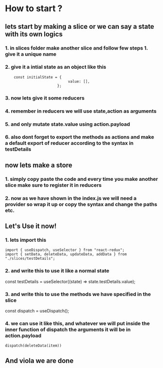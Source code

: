 # How to start ?

## lets start by making a slice or we can say a state with its own logics

### 1. in slices folder make another slice and follow few steps 1. give it a unique name
### 2. give it a intial state as an object like this

        const initialState = {
                                 value: [],
                            };

### 3. now lets give it some reducers

### 4. remember in reducers we will use state,action as arguments

### 5. and only mutate state.value using action.payload

### 6. also dont forget to export the methods as actions and make a default export of reducer according to the syntax in testDetails

## now lets make a store

### 1. simply copy paste the code and every time you make another slice make sure to register it in reducers

### 2. now as we have shown in the index.js we will need a provider so wrap it up or copy the syntax and change the paths etc.

## Let's Use it now!

### 1. lets import this

    import { useDispatch, useSelector } from "react-redux";
    import { setData, deleteData, updateData, addData } from "./slices/testDetails";

### 2. and write this to use it like a normal state
const testDetails = useSelector((state) => state.testDetails.value);
### 3. and write this to use the methods we have specified in the slice
const dispatch = useDispatch();
### 4. we can use it like this, and whatever we will put inside the inner function of dispatch the arguments it will be in action.payload

    dispatch(deleteData(item))

## And viola we are done
